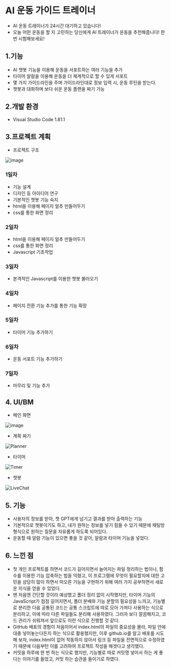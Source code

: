 # AI 운동 가이드 트레이너

- AI 운동 트레이너가 24시간 대기하고 있습니다!
- 오늘 어떤 운동을 할 지 고민하는 당신에게 AI 트레이너가 운동을 추천해줍니다! 한 번 시험해보세요!

## 1.기능
- AI 챗봇 기능을 이용해 운동을 서포트하는 여러 기능을 추가
- 타이머 알람을 이용해 운동을 더 체계적으로 할 수 있게 서포트
- 몇 가지 가이드라인을 주며 가이드라인대로 정보 입력 시, 운동 루틴을 받는다.
- 챗봇과 대화하며 보다 쉬운 운동 플랜을 짜기 가능

## 2.개발 환경
- Visual Studio Code 1.81.1

## 3.프로젝트 계획
- 프로젝트 구조

![image](https://github.com/Kimchanyang524/ChatGPT_project/assets/105031421/5547e5f4-d46e-4d9c-8c14-f2dff1b355e6)

### 1일차
- 기능 설계
- 디자인 등 아이디어 연구
- 기본적인 챗봇 기능 숙지
- html을 이용해 페이지 얼추 만들어두기
- css를 통한 화면 정리
### 2일차
- html을 이용해 페이지 얼추 만들어두기
- css를 통한 화면 정리
- Javascript 기초작업
### 3일차
- 본격적인 Javascript를 이용한 챗봇 불러오기
### 4일차
- 페이지 전환 기능 추가를 통한 기능 확장
### 5일차
- 타이머 기능 추가하기
### 6일차
- 운동 서포트 기능 추가하기
### 7일차
- 마무리 및 기능 추가

## 4. UI/BM
- 메인 화면
  
![image](https://github.com/Kimchanyang524/ChatGPT_project/assets/105031421/a080af0d-57ec-41fa-b8e5-074b20bfdec8)
- 계획 짜기

![Planner](https://github.com/Kimchanyang524/ChatGPT_project/assets/105031421/ca182737-85ff-42a5-a6da-0e76f87e8401)
- 타이머

![Timer](https://github.com/Kimchanyang524/ChatGPT_project/assets/105031421/1d753ddf-03a1-4d8e-9ff6-d396e9a0b294)

- 챗봇

![LiveChat](https://github.com/Kimchanyang524/ChatGPT_project/assets/105031421/4ae46ccc-0bb9-434b-9761-d935cc5aa27f)

## 5. 기능
- 사용자의 정보를 받아, 챗 GPT에게 넘기고 결과를 받아 출력하는 기능
- 기본적으로 챗봇이기도 하고, 내가 원하는 정보를 넣기 힘들 수 있기 때문에 채팅방 형식으로 원하는 질문을 자유롭게 하도록 되어있다.
- 운동할 때 알람 기능이 있으면 좋을 것 같아, 알람과 타이머 기능을 넣었다.
## 6. 느낀 점
- 첫 개인 프로젝트를 하면서 코드가 길어지면서 늘어지는 파일 정리하는 법이나, 함수를 이용한 기능 압축하는 법을 익혔고, 이 프로그램에 무엇이 필요할지에 대한 고민을 상당히 많이 하면서 떠오른 기능을 구현하기 위해 여러 가지 공부하면서 새로운 지식을 얻을 수 있었다.
- 맨 처음엔 간단할 것이라 예상했고 폴더 정리 없이 시작했지만, 타이머 기능의 JavaScript가 점점 길어지면서, 폴더 분배와 기능 분할의 필요성을 느끼고, 기능별로 분리한 다음 공통된 코드는 공통 스크립트에 따로 모아 가져다 사용하는 식으로 분리하고, 이에 따라 다른 파일들도 분리해 사용하였다. 그러자 보다 깔끔해지고, 코드 관리가 쉬워져서 앞으로도 이런 식으로 진행할 것 같다.
- GitHub 배포의 경험이 처음이어서 index.html의 파일의 중요성을 몰라, 파일 안에 대충 넣어놓는다든지 하는 식으로 활용했지만, 이후 github.io를 알고 배포를 시도해 보자, index.html이 없어 작동하지 않아서 링크 등 파일을 전면적으로 수정하였기 때문에 다음부턴 이를 고려하여 프로젝트 작성을 해겟다고 생각했다.
- 커밋을 하루에 한 번 하는 식으로 했지만, 기능별로 따로 커밋명 넣어서 하는 게 좋다는 이야기를 들었고, 커밋 하는 습관을 들이기로 하였다.
